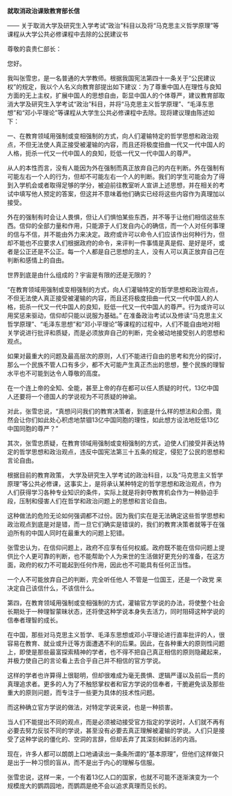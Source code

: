**就取消政治课致教育部长信** 

—— 关于取消大学及研究生入学考试“政治”科目以及将“马克思主义哲学原理”等课程从大学公共必修课程中去除的公民建议书

尊敬的袁贵仁部长：

您好。

我叫张雪忠，是一名普通的大学教师。根据我国宪法第四十一条关于“公民建议权”的规定，我以个人名义向教育部提出如下建议：为了尊重中国人在理性与良知方面的无上主权，扩展中国人的思想自由，彰显中国人的个体尊严，建议教育部取消大学及研究生入学考试“政治”科目，并将“马克思主义哲学原理”、“毛泽东思想”和“邓小平理论”等课程从大学生公共必修课程中去除。现将建议理由陈述如下：

一、在教育领域用强制或变相强制的方式，向人们灌输特定的哲学思想和政治观点，不但无法使人真正接受被灌输的内容，而且还将极度扭曲一代又一代中国人的人格，扼杀一代又一代中国人的良知，贬低一代又一代中国人的尊严。

从人的本性而言，没有人能因为外在强制而真正放弃自己的内在判断。外在强制有可能左右一个人的行为，但却不可能左右一个人的判断。我们的学生可能会为了得到入学机会或者取得足够的学分，被迫前往教室听人宣讲上述思想，并在相关的考试中填写他人预定的答案，但这并不意味着他们确实已经将这些内容作为真理加以接受。

外在的强制有时会让人畏惧，但让人们惧怕某些东西，并不等于让他们相信这些东西。信仰的全部力量和作用，只能源于人们发自内心的确信，而一个人对任何事理的信与不信，并不能由外力来决定。政府或许可以命令人们应该作出何种行为，但却不能也不应要求人们根据政府的命令，来评判一件事情是真是假、是好是坏，或者是公正还是不公正。每一个人都是自己思想的主人，没有人可以真正放弃自己在判断和感情上的自由。

世界到底是由什么组成的？宇宙是有限的还是无限的？





“在教育领域用强制或变相强制的方式，向人们灌输特定的哲学思想和政治观点，不但无法使人真正接受被灌输的内容，而且还将极度扭曲一代又一代中国人的人格，扼杀一代又一代中国人的良知，贬低一代又一代中国人的尊严。行为或许可以用奖惩来驱动，信仰却只能以说服为基础。” 在准备政治考试以及修读“马克思主义哲学原理”、“毛泽东思想”和“邓小平理论”等课程的过程中，人们不能自由地对相关学说进行批评和质疑，而是必须放弃自己的判断，完全被动地接受别人的思想和观点。

如果对最重大的问题及最高层次的原则，人们不能进行自由的思考和充分的探讨，那么一个民族不管人口有多少，都不大可能产生真正杰出的思想，整个民族的理智水平也不可能到达令人尊敬的高度。

在一个连上帝的全知、全能，甚至上帝的存在都可以任人质疑的时代，13亿中国人还要将一个德国人的学说视为不可质疑的神谕。

对此，张雪忠说，“真想问问我们的教育决策者，到底是什么样的想法和企图，竟然会让你们如此处心积虑地禁锢13亿中国同胞的理性，如此想方设法地贬低13亿中国同胞的尊严？”

其次，张雪忠质疑，在教育领域用强制或变相强制的方式，迫使人们接受并表达特定的哲学思想和政治观点，违反中国宪法第三十五条的规定，侵犯了公民的思想和言论自由。

根据目前的教育政策， 大学及研究生入学考试的政治科目，以及“马克思主义哲学原理”等公共必修课，这事实上，是将承认某种特定的哲学思想和政治观点，作为人们获得学习各种专业知识的条件，实际上就是将剥夺教育机会作为一种胁迫手段，压制和侵害人们在哲学和政治问题上的思想和言论自由。

这种做法的危险无论如何强调都不过份。因为我们实在是无法确定这些哲学思想和政治观点到底是对是错，而一旦它们确实是错误的，我们的教育决策者就等于在强迫所有的中国人同时在最重大的问题上犯错。

张雪忠认为，在信仰问题上，政府不应享有任何权威。政府既不能在信仰问题上提供比个人更可靠的判断，也不能帮助个人为来世的生活做好更充分的准备，在这方面，政府的权力不可能起到任何作用，因此也不可能具有任何正当性。

一个人不可能放弃自己的判断，完全听任他人 不管是一位国王，还是一个政党 来决定自己该信什么，不该信什么。

第四，在教育领域用强制或变相强制的方式，灌输官方学说的办法，将使整个社会长期处于一种理智蒙昧状态，还将使这种学说本身失去活力，同时阻碍这种学说的信奉者理智的成长。

在中国，那些对马克思主义哲学、毛泽东思想或邓小平理论进行直率批评的人，很容易在教育、就业或升迁等方面遭遇不利的后果。因此，在各种重大的原则性问题上，即使是那些最富探索精神的学者，也不得不把自己真正相信的原则隐藏起来，并极力使自己的言论看上去合乎自己并不相信的官方学说。

这样的学者也许算得上很聪明，但却很难成为毫无畏惧、逻辑严谨以及前后一贯的真理追求者。更多的人为了不触怒掌权者和官方学说的信奉者，干脆避免谈及那些重大的原则问题，而专注于一些更为具体的技术性问题。

而这种确立官方学说的做法，对特定学说来说，也是一种损害。

当人们不能提出不同的观点，而是必须被动接受官方指定的学说时，人们就不再有必要去努力反驳不同的学说，甚至没有必要去真正理解被灌输的学说。人们只是接受了这种学说的僵化的、空洞的言辞，但却丢弃了其深刻和鲜活的内涵。

现在，许多人都可以朗朗上口地诵读出一条条所谓的“基本原理”，但他们这样做只是出于一种习惯的盲从，而不是出于内心的理解与信服。

张雪忠说，这样一来，一个有着13亿人口的国家，也就不可能不逐渐演变为一个规模庞大的鹦鹉园地，而鹦鹉是绝不会以追求真理而见长的。

 